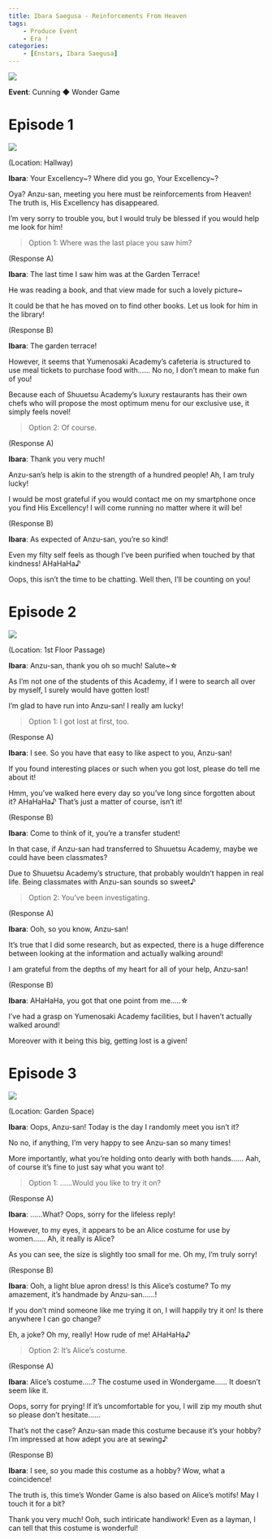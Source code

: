 ```yaml
---
title: Ibara Saegusa - Reinforcements From Heaven
tags: 
    - Produce Event
    - Era !
categories: 
    - [Enstars, Ibara Saegusa]
---
```

<img src="/images/General Images/cav5ejda.png">

**Event**: Cunning ◆ Wonder Game

<!-- more -->
# Episode 1

<img src="/images/FirstEra/ProduceWGI2/0144j4qr.png">

(Location: Hallway)

**Ibara**: Your Excellency~? Where did you go, Your Excellency~? 

Oya? Anzu-san, meeting you here must be reinforcements from Heaven! The truth is, His Excellency has disappeared. 

I’m very sorry to trouble you, but I would truly be blessed if you would help me look for him! 

> Option 1: Where was the last place you saw him? 

(Response A)

**Ibara**: The last time I saw him was at the Garden Terrace! 

He was reading a book, and that view made for such a lovely picture~ 

It could be that he has moved on to find other books. Let us look for him in the library! 

(Response B)

**Ibara**: The garden terrace! 

However, it seems that Yumenosaki Academy’s cafeteria is structured to use meal tickets to purchase food with…… No no, I don’t mean to make fun of you! 

Because each of Shuuetsu Academy’s luxury restaurants has their own chefs who will propose the most optimum menu for our exclusive use, it simply feels novel! 

> Option 2: Of course. 

(Response A)

**Ibara**: Thank you very much! 

Anzu-san’s help is akin to the strength of a hundred people! Ah, I am truly lucky! 

I would be most grateful if you would contact me on my smartphone once you find His Excellency! I will come running no matter where it will be! 

(Response B)

**Ibara**: As expected of Anzu-san, you’re so kind! 

Even my filty self feels as though I’ve been purified when touched by that kindness! AHaHaHa♪ 

Oops, this isn’t the time to be chatting. Well then, I’ll be counting on you!

# Episode 2

<img src="/images/FirstEra/ProduceWGI2/2lj0uc8k.png">

(Location: 1st Floor Passage)

**Ibara**: Anzu-san, thank you oh so much! Salute~☆ 

As I’m not one of the students of this Academy, if I were to search all over by myself, I surely would have gotten lost! 

I’m glad to have run into Anzu-san! I really am lucky! 

> Option 1: I got lost at first, too. 

(Response A)

**Ibara**: I see. So you have that easy to like aspect to you, Anzu-san! 

If you found interesting places or such when you got lost, please do tell me about it! 

Hmm, you’ve walked here every day so you’ve long since forgotten about it? AHaHaHa♪ That’s just a matter of course, isn’t it! 

(Response B)

**Ibara**: Come to think of it, you’re a transfer student! 

In that case, if Anzu-san had transferred to Shuuetsu Academy, maybe we could have been classmates?

Due to Shuuetsu Academy’s structure, that probably wouldn’t happen in real life. Being classmates with Anzu-san sounds so sweet♪ 

> Option 2: You’ve been investigating. 

(Response A)

**Ibara**: Ooh, so you know, Anzu-san! 

It’s true that I did some research, but as expected, there is a huge difference between looking at the information and actually walking around! 

I am grateful from the depths of my heart for all of your help, Anzu-san! 

(Response B)

**Ibara**: AHaHaHa, you got that one point from me…..☆ 

I’ve had a grasp on Yumenosaki Academy facilities, but I haven’t actually walked around!  

Moreover with it being this big, getting lost is a given! 

# Episode 3

<img src="/images/FirstEra/ProduceWGI2/03lovwbs.png">

(Location: Garden Space)

**Ibara**: Oops, Anzu-san! Today is the day I randomly meet you isn’t it? 

No no, if anything, I’m very happy to see Anzu-san so many times!

More importantly, what you’re holding onto dearly with both hands…… Aah, of course it’s fine to just say what you want to! 

> Option 1: ……Would you like to try it on? 

(Response A)

**Ibara**: ……What? Oops, sorry for the lifeless reply! 

However, to my eyes, it appears to be an Alice costume for use by women…… Ah, it really is Alice?

As you can see, the size is slightly too small for me. Oh my, I’m truly sorry! 

(Response B)

**Ibara**: Ooh, a light blue apron dress! Is this Alice’s costume? To my amazement, it’s handmade by Anzu-san……! 

If you don’t mind someone like me trying it on, I will happily try it on! Is there anywhere I can go change? 

Eh, a joke? Oh my, really! How rude of me! AHaHaHa♪ 

> Option 2: It’s Alice’s costume. 

(Response A)

**Ibara**: Alice’s costume…..? The costume used in Wondergame…… It doesn’t seem like it. 

Oops, sorry for prying! If it’s uncomfortable for you, I will zip my mouth shut so please don’t hesitate…… 

That’s not the case? Anzu-san made this costume because it’s your hobby? I’m impressed at how adept you are at sewing♪ 

(Response B)

**Ibara**: I see, so you made this costume as a hobby? Wow, what a coincidence! 

The truth is, this time’s Wonder Game is also based on Alice’s motifs! May I touch it for a bit?

Thank you very much! Ooh, such intiricate handiwork! Even as a layman, I can tell that this costume is wonderful! 